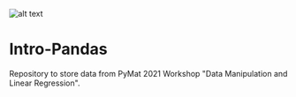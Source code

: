 ![alt text](https://github.com/pymatufrpe/pymat2021/blob/master/assets/images/logos/logopymat21.jpg?raw=true "Símbolo do PyMat" )
# Intro-Pandas
Repository to store data from PyMat 2021 Workshop "Data Manipulation and Linear Regression".

